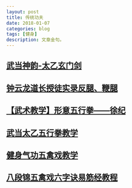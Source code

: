 ```yaml
---
layout: post
title: 传统功夫
date: 2018-01-07
categories: blog
tags: [健身]
description: 文章金句。
---
```

## [武当神韵-太乙玄门剑](https://www.bilibili.com/video/av2737013/)


## [钟云龙道长授徒实录反腿、鞭腿](https://www.bilibili.com/video/av15602326/)

## [【武术教学】形意五行拳——徐纪](https://www.bilibili.com/video/av9768870/)

## [武当太乙五行拳教学](https://www.bilibili.com/video/av8643489/index_1.html#page=1)

## [健身气功五禽戏教学](https://www.bilibili.com/video/av5448101/?from=search&seid=15518727616853646380)

## [八段锦五禽戏六字诀易筋经教程](https://www.bilibili.com/video/av11236445/?from=search&seid=15518727616853646380#page=2)
